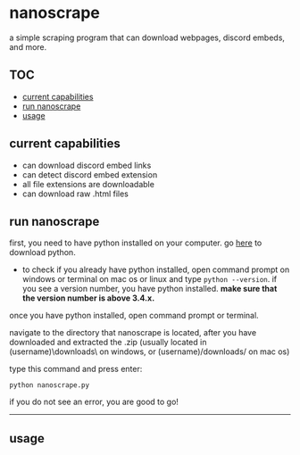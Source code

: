 # nanoscrape
a simple scraping program that can download webpages, discord embeds, and more.

## TOC

- [current capabilities](#current-capabilities)
- [run nanoscrape](#run-nanoscrape)
- [usage](#usage)


## current capabilities

- can download discord embed links
- can detect discord embed extension
- all file extensions are downloadable
- can download raw .html files

## run nanoscrape

first, you need to have python installed on your computer. go [here](https://python.org/download) to download python.

- to check if you already have python installed, open command prompt on windows or terminal on mac os or linux and type `python --version`. if you see a version number, you have python installed. __make sure that the version number is above 3.4.x.__

once you have python installed, open command prompt or terminal.

navigate to the directory that nanoscrape is located, after you have downloaded and extracted the .zip (usually located in (username)\downloads\ on windows, or (username)/downloads/ on mac os)

type this command and press enter:

`python nanoscrape.py`

if you do not see an error, you are good to go!

------------

## usage



